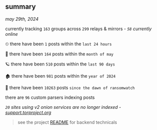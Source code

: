 
## summary
_may 29th, 2024_

currently tracking `163` groups across `299` relays & mirrors - _`58` currently online_

⏲ there have been `1` posts within the `last 24 hours`

🦈 there have been `164` posts within the `month of may`

🪐 there have been `510` posts within the `last 90 days`

🏚 there have been `981` posts within the `year of 2024`

🦕 there have been `10263` posts `since the dawn of ransomwatch`

there are `96` custom parsers indexing posts

_`20` sites using v2 onion services are no longer indexed - [support.torproject.org](https://support.torproject.org/onionservices/v2-deprecation/)_

> see the project [README](https://github.com/joshhighet/ransomwatch#ransomwatch--) for backend technicals
